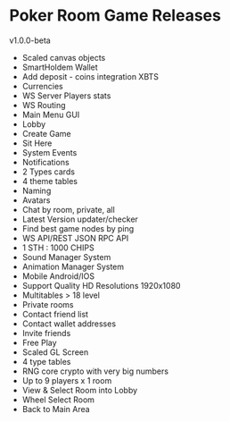# Poker Room Game Releases

v1.0.0-beta

- Scaled canvas objects
- SmartHoldem Wallet
- Add deposit - coins integration XBTS
- Currencies
- WS Server Players stats
- WS Routing
- Main Menu GUI
- Lobby
- Create Game
- Sit Here
- System Events
- Notifications
- 2 Types cards
- 4 theme tables
- Naming
- Avatars
- Chat by room, private, all
- Latest Version updater/checker
- Find best game nodes by ping
- WS API/REST JSON RPC API
- 1 STH : 1000 CHIPS
- Sound Manager System
- Animation Manager System
- Mobile Android/IOS
- Support Quality HD Resolutions 1920x1080
- Multitables > 18 level
- Private rooms
- Contact friend list
- Contact wallet addresses
- Invite friends
- Free Play
- Scaled GL Screen
- 4 type tables
- RNG core crypto with very big numbers
- Up to 9 players x 1 room
- View & Select Room into Lobby
- Wheel Select Room
- Back to Main Area